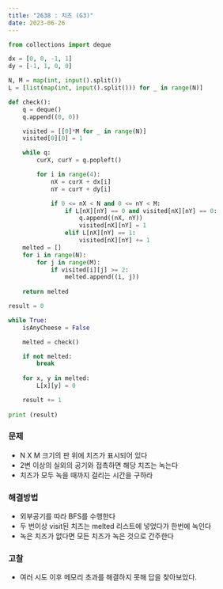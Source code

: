 ```yaml
---
title: "2638 : 치즈 (G3)"
date: 2023-06-26
---
```


```python
from collections import deque

dx = [0, 0, -1, 1]
dy = [-1, 1, 0, 0]

N, M = map(int, input().split())
L = [list(map(int, input().split())) for _ in range(N)]

def check():
    q = deque()
    q.append((0, 0))

    visited = [[0]*M for _ in range(N)]
    visited[0][0] = 1

    while q:
        curX, curY = q.popleft()

        for i in range(4):
            nX = curX + dx[i]
            nY = curY + dy[i]

            if 0 <= nX < N and 0 <= nY < M:
                if L[nX][nY] == 0 and visited[nX][nY] == 0:
                    q.append((nX, nY))
                    visited[nX][nY] = 1
                elif L[nX][nY] == 1:
                    visited[nX][nY] += 1
    melted = []
    for i in range(N):
        for j in range(M):
            if visited[i][j] >= 2:
                melted.append((i, j))
    
    return melted

result = 0

while True:
    isAnyCheese = False

    melted = check()

    if not melted:
        break
        
    for x, y in melted:
        L[x][y] = 0

    result += 1
        
print (result)
```

### 문제
- N X M 크기의 판 위에 치즈가 표시되어 있다
- 2변 이상의 실외의 공기와 접촉하면 해당 치즈는 녹는다
- 치즈가 모두 녹을 때까지 걸리는 시간을 구하라

### 해결방법
- 외부공기를 따라 BFS를 수행한다
- 두 번이상 visit된 치즈는 melted 리스트에 넣었다가 한번에 녹인다
- 녹은 치즈가 없다면 모든 치즈가 녹은 것으로 간주한다


### 고찰
- 여러 시도 이후 메모리 초과를 해결하지 못해 답을 찾아보았다.